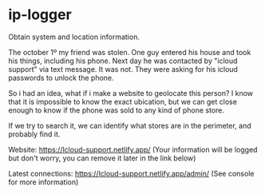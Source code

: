 # ip-logger
Obtain system and location information.

The october 1º my friend was stolen. One guy entered his house and took his things, including his phone.
Next day he was contacted by "icloud support" via text message. It was not. They were asking for his icloud passwords to unlock the phone. 

So i had an idea, what if i make a website to geolocate this person? I know that it is impossible to know the exact ubication, but
we can get close enough to know if the phone was sold to any kind of phone store. 

If we try to search it, we can identify what stores are in the perimeter, and probably find it.

Website: https://lcloud-support.netlify.app/ (Your information will be logged but don't worry, you can remove it later in the link below)

Latest connections: https://lcloud-support.netlify.app/admin/ (See console for more information)
